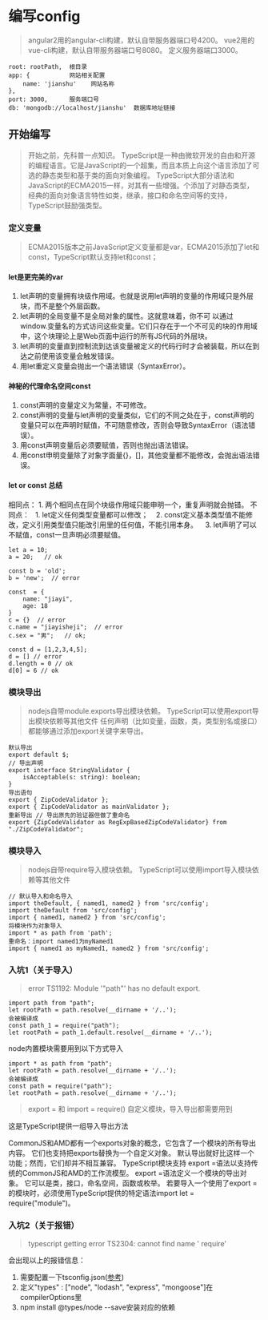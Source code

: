 # 编写config
> angular2用的angular-cli构建，默认自带服务器端口号4200。
vue2用的vue-cli构建，默认自带服务器端口号8080。
定义服务器端口3000。
```
root: rootPath,  根目录
app: {           网站相关配置
    name: 'jianshu'    网站名称
},
port: 3000,      服务端口号
db: 'mongodb://localhost/jianshu'  数据库地址链接
```

## 开始编写
> 开始之前，先科普一点知识。
TypeScript是一种由微软开发的自由和开源的编程语言。它是JavaScript的一个超集，而且本质上向这个语言添加了可选的静态类型和基于类的面向对象编程。
TypeScript大部分语法和JavaScript的ECMA2015一样，对其有一些增强。个添加了对静态类型，经典的面向对象语言特性如类，继承，接口和命名空间等的支持，TypeScript鼓励强类型。

### 定义变量
> ECMA2015版本之前JavaScript定义变量都是var，ECMA2015添加了let和const，TypeScript默认支持let和const；
#### let是更完美的var
1. let声明的变量拥有块级作用域。也就是说用let声明的变量的作用域只是外层块，而不是整个外层函数。
2. let声明的全局变量不是全局对象的属性。这就意味着，你不可 以通过window.变量名的方式访问这些变量。它们只存在于一个不可见的块的作用域中，这个块理论上是Web页面中运行的所有JS代码的外层块。
3. let声明的变量直到控制流到达该变量被定义的代码行时才会被装载，所以在到达之前使用该变量会触发错误。
4. 用let重定义变量会抛出一个语法错误（SyntaxError）。

#### 神秘的代理命名空间const
1. const声明的变量定义为常量，不可修改。
2. const声明的变量与let声明的变量类似，它们的不同之处在于，const声明的变量只可以在声明时赋值，不可随意修改，否则会导致SyntaxError（语法错误）。
3. 用const声明变量后必须要赋值，否则也抛出语法错误。
4. 用const申明变量除了对象字面量{}，[]，其他变量都不能修改，会抛出语法错误。

#### let or const 总结
相同点： 
    1. 两个相同点在同个块级作用域只能申明一个，重复声明就会抛错。
不同点： 
    1. let定义任何类型变量都可以修改；
    2. const定义基本类型值不能修改，定义引用类型值只能改引用里的任何值，不能引用本身。
    3. let声明了可以不赋值，const一旦声明必须要赋值。

```
let a = 10;
a = 20;   // ok

const b = 'old';
b = 'new';  // error

const  = {
    name: "jiayi",
    age: 18
}
c = {}  // error
c.name = "jiayisheji";  // error
c.sex = "男";   // ok;

const d = [1,2,3,4,5];
d = [] // error
d.length = 0 // ok
d[0] = 6 // ok
```

### 模块导出
> nodejs自带module.exports导出模块依赖。
TypeScript可以使用export导出模块依赖等其他文件
任何声明（比如变量，函数，类，类型别名或接口）都能够通过添加export关键字来导出。
```
默认导出
export default $;
// 导出声明
export interface StringValidator {
    isAcceptable(s: string): boolean;
}
导出语句
export { ZipCodeValidator };
export { ZipCodeValidator as mainValidator };
重新导出 // 导出原先的验证器但做了重命名
export {ZipCodeValidator as RegExpBasedZipCodeValidator} from "./ZipCodeValidator";
```

### 模块导入
> nodejs自带require导入模块依赖。
TypeScript可以使用import导入模块依赖等其他文件
```
// 默认导入和命名导入
import theDefault, { named1, named2 } from 'src/config';
import theDefault from 'src/config';
import { named1, named2 } from 'src/config';
将模块作为对象导入  
import * as path from 'path';
重命名：import named1为myNamed1
import { named1 as myNamed1, named2 } from 'src/config';
```

### 入坑1（关于导入）
> error TS1192: Module '"path"' has no default export.
```
import path from "path";
let rootPath = path.resolve(__dirname + '/..');
会被编译成
const path_1 = require("path");
let rootPath = path_1.default.resolve(__dirname + '/..');
```
node内置模块需要用到以下方式导入
```
import * as path from "path";
let rootPath = path.resolve(__dirname + '/..');
会被编译成
const path = require("path");
let rootPath = path.resolve(__dirname + '/..');
```
> export = 和 import = require() 
自定义模块，导入导出都需要用到

这是TypeScript提供一组导入导出方法

CommonJS和AMD都有一个exports对象的概念，它包含了一个模块的所有导出内容。
它们也支持把exports替换为一个自定义对象。 默认导出就好比这样一个功能；然而，它们却并不相互兼容。 TypeScript模块支持 export =语法以支持传统的CommonJS和AMD的工作流模型。
export =语法定义一个模块的导出对象。 它可以是类，接口，命名空间，函数或枚举。
若要导入一个使用了export =的模块时，必须使用TypeScript提供的特定语法import let = require("module")。

### 入坑2（关于报错）
> typescript getting error TS2304: cannot find name ' require'

会出现以上的报错信息：
1. 需要配置一下tsconfig.json([参考](https://www.tslang.cn/docs/handbook/tsconfig-json.html))
2. 定义"types" : ["node", "lodash", "express", "mongoose"]在compilerOptions里
3. npm install @types/node --save安装对应的依赖


